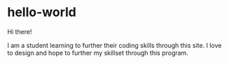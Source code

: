 # hello-world

Hi there!

I am a student learning to further their coding skills through this site. I love to design and hope to further my skillset through this program.
